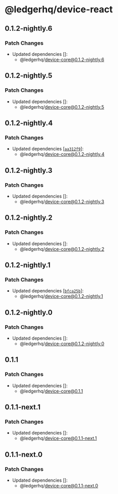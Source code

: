 # @ledgerhq/device-react

## 0.1.2-nightly.6

### Patch Changes

- Updated dependencies []:
  - @ledgerhq/device-core@0.1.2-nightly.6

## 0.1.2-nightly.5

### Patch Changes

- Updated dependencies []:
  - @ledgerhq/device-core@0.1.2-nightly.5

## 0.1.2-nightly.4

### Patch Changes

- Updated dependencies [[`aa312f9`](https://github.com/LedgerHQ/ledger-live/commit/aa312f9e43740106893602c9edbaeca1d20e1c4e)]:
  - @ledgerhq/device-core@0.1.2-nightly.4

## 0.1.2-nightly.3

### Patch Changes

- Updated dependencies []:
  - @ledgerhq/device-core@0.1.2-nightly.3

## 0.1.2-nightly.2

### Patch Changes

- Updated dependencies []:
  - @ledgerhq/device-core@0.1.2-nightly.2

## 0.1.2-nightly.1

### Patch Changes

- Updated dependencies [[`bfca25b`](https://github.com/LedgerHQ/ledger-live/commit/bfca25b975e00c057da3a7ec82a9b05a0e5d5cf7)]:
  - @ledgerhq/device-core@0.1.2-nightly.1

## 0.1.2-nightly.0

### Patch Changes

- Updated dependencies []:
  - @ledgerhq/device-core@0.1.2-nightly.0

## 0.1.1

### Patch Changes

- Updated dependencies []:
  - @ledgerhq/device-core@0.1.1

## 0.1.1-next.1

### Patch Changes

- Updated dependencies []:
  - @ledgerhq/device-core@0.1.1-next.1

## 0.1.1-next.0

### Patch Changes

- Updated dependencies []:
  - @ledgerhq/device-core@0.1.1-next.0
